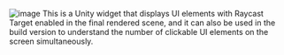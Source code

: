 ![image](https://github.com/SaberZG/DisplayUGUIRaycastTarget/assets/74618371/bd05a967-33f1-4f03-aca1-612d0cd55e8f)
This is a Unity widget that displays UI elements with Raycast Target enabled in the final rendered scene, and it can also be used in the build version to understand the number of clickable UI elements on the screen simultaneously.

